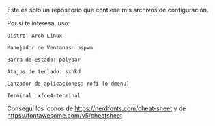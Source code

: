 Este es solo un repositorio que contiene mis archivos de configuración.

Por si te interesa, uso:

	Distro: Arch Linux

	Manejador de Ventanas: bspwm

	Barra de estado: polybar

	Atajos de teclado: sxhkd

	Lanzador de aplicaciones: rofi (o dmenu)

	Terminal: xfce4-terminal
	

Conseguí los íconos de https://nerdfonts.com/cheat-sheet y de https://fontawesome.com/v5/cheatsheet
